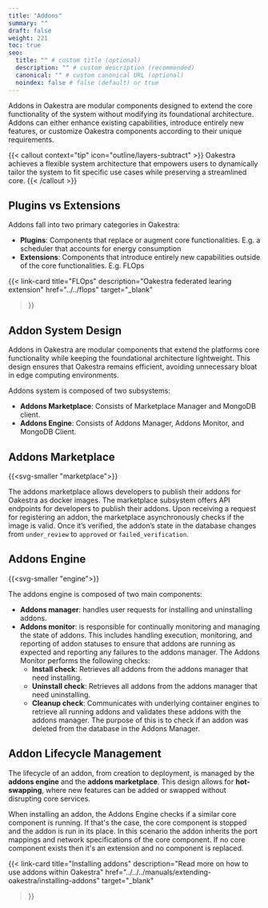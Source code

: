 ```yaml
---
title: "Addons"
summary: ""
draft: false
weight: 221
toc: true
seo:
  title: "" # custom title (optional)
  description: "" # custom description (recommended)
  canonical: "" # custom canonical URL (optional)
  noindex: false # false (default) or true
---
```

<span class="lead">
Addons in Oakestra are modular components designed to extend the core functionality of the system without modifying its foundational architecture. Addons can either enhance existing capabilities, introduce entirely new features, or customize Oakestra components according to their unique requirements.  
</span>

{{< callout context="tip" icon="outline/layers-subtract" >}}
Oakestra achieves a flexible system architecture that empowers users to dynamically tailor the system to fit specific use cases while preserving a streamlined core.
{{< /callout >}}

## Plugins vs Extensions

Addons fall into two primary categories in Oakestra:
- **Plugins**: Components that replace or augment core functionalities. E.g. a scheduler that accounts for energy consumption
- **Extensions**: Components that introduce entirely new capabilities outside of the core functionalities. E.g. FLOps

{{< link-card
  title="FLOps"
  description="Oakestra federated learing extension"
  href="../../flops"
  target="_blank"
>}}

## Addon System Design

Addons in Oakestra are modular components that extend the platforms core functionality while keeping the foundational architecture lightweight. This design ensures that Oakestra remains efficient, avoiding unnecessary bloat in edge computing environments.

Addons system is composed of two subsystems:
- **Addons Marketplace**: Consists of Marketplace Manager and MongoDB client.
- **Addons Engine**: Consists of Addons Manager, Addons Monitor, and MongoDB Client.

## Addons Marketplace

{{<svg-smaller "marketplace">}}

The addons marketplace allows developers to publish their addons for Oakestra as docker images. The marketplace subsystem offers API
endpoints for developers to publish their addons. Upon receiving a request for registering an addon, the marketplace asynchronously 
checks if the image is valid. Once it’s verified, the addon’s state in the database changes from `under_review` to `approved` or `failed_verification`.

## Addons Engine

{{<svg-smaller "engine">}}

The addons engine is composed of two main components:

- **Addons manager**: handles user requests for installing and uninstalling addons.
- **Addons monitor**: is responsible for continually monitoring and managing the state of
addons. This includes handling execution, monitoring, and reporting of addon statuses to ensure that addons are running as expected and reporting any failures to the addons manager. The Addons Monitor performs the following checks:
  - **Install check**: Retrieves all addons from the addons manager that need installing.
  - **Uninstall check**: Retrieves all addons from the addons manager that need uninstalling.
  - **Cleanup check**: Communicates with underlying container engines to retrieve
  all running addons and validates these addons with the addons manager.
  The purpose of this is to check if an addon was deleted from the database in the
  Addons Manager.

## Addon Lifecycle Management

The lifecycle of an addon, from creation to deployment, is managed by the **addons engine** and the **addons marketplace**. This design allows for **hot-swapping**, where new features can be added or swapped without disrupting core services.

When installing an addon, the Addons Engine checks if a similar core component is running. If that's the case, the core component is stopped and the addon is run in its place. In this scenario the addon inherits the port mappings and network specifications of the core component. If no core component exists then it's an extension and no component is replaced.

{{< link-card
  title="Installing addons"
  description="Read more on how to use addons within Oakestra"
  href="../../../manuals/extending-oakestra/installing-addons"
  target="_blank"
>}}